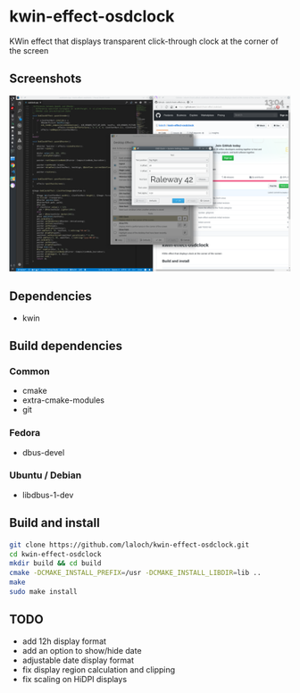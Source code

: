 # kwin-effect-osdclock
KWin effect that displays transparent click-through clock at the corner of the screen

## Screenshots
![](/screenshots/0.png)

## Dependencies
* kwin

## Build dependencies
### Common
* cmake
* extra-cmake-modules
* git

### Fedora
* dbus-devel

### Ubuntu / Debian
* libdbus-1-dev

## Build and install
```bash
git clone https://github.com/laloch/kwin-effect-osdclock.git
cd kwin-effect-osdclock
mkdir build && cd build
cmake -DCMAKE_INSTALL_PREFIX=/usr -DCMAKE_INSTALL_LIBDIR=lib ..
make
sudo make install
```

## TODO
* add 12h display format
* add an option to show/hide date
* adjustable date display format
* fix display region calculation and clipping
* fix scaling on HiDPI displays
